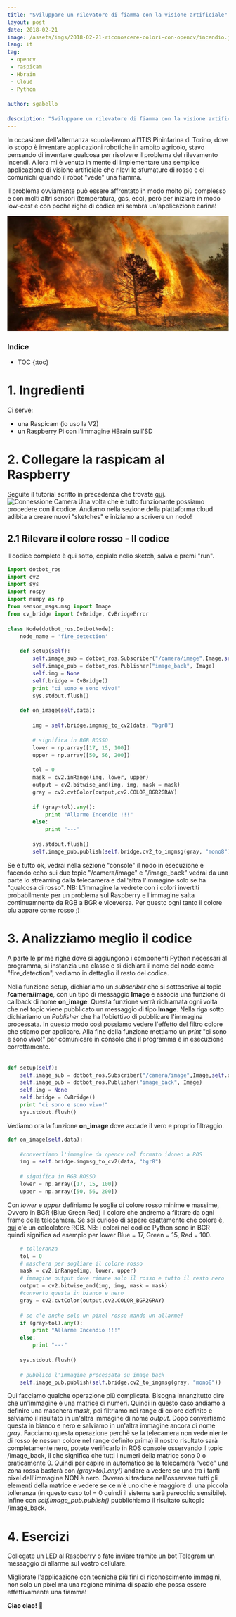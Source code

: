 ```yaml
---
title: "Sviluppare un rilevatore di fiamma con la visione artificiale"
layout: post
date: 2018-02-21
image: /assets/imgs/2018-02-21-riconoscere-colori-con-opencv/incendio.jpg
lang: it
tag:
 - opencv
 - raspicam
 - Hbrain
 - Cloud
 - Python

author: sgabello

description: "Sviluppare un rilevatore di fiamma con la visione artificiale"
---
```


In occasione dell'alternanza scuola-lavoro all'ITIS Pininfarina di Torino, dove lo scopo è inventare applicazioni robotiche in ambito agricolo, stavo pensando di inventare qualcosa per risolvere il problema del rilevamento incendi. Allora mi è venuto in mente di implementare una semplice applicazione di visione artificiale che rilevi le sfumature di rosso e ci comunichi quando il robot "vede" una fiamma.

Il problema ovviamente può essere affrontato in modo molto più complesso e con molti altri sensori (temperatura, gas, ecc), però per iniziare in modo low-cost e con poche righe di codice mi sembra un'applicazione carina!

![](/assets/imgs/2018-02-21-riconoscere-colori-con-opencv/incendio.jpg)




### Indice
* TOC
{:toc}

# 1. Ingredienti
 Ci serve:
- una Raspicam (io uso la V2)
- un Raspberry Pi con l'immagine HBrain sull'SD

# 2. Collegare la raspicam al Raspberry

Seguite il tutorial scritto in precedenza che trovate [qui](http://hotblackrobotics.github.io/it/blog/2017/04/10/utilizzare-la-raspicam-in-streaming-con-la-piattaforma-cloud/).
![Connessione Camera](https://i.ytimg.com/vi/PTjOp8YV38U/maxresdefault.jpg)
Una volta che è tutto funzionante possiamo procedere con il codice. Andiamo nella sezione della piattaforma cloud adibita a creare nuovi "sketches" e iniziamo a scrivere un nodo!

## 2.1 Rilevare il colore rosso - Il codice

Il codice completo è qui sotto, copialo nello sketch, salva e premi "run".

```python
import dotbot_ros
import cv2
import sys
import rospy
import numpy as np
from sensor_msgs.msg import Image
from cv_bridge import CvBridge, CvBridgeError

class Node(dotbot_ros.DotbotNode):
    node_name = 'fire_detection'

    def setup(self):
        self.image_sub = dotbot_ros.Subscriber("/camera/image",Image,self.on_image)
        self.image_pub = dotbot_ros.Publisher("image_back", Image)
        self.img = None
        self.bridge = CvBridge()
        print "ci sono e sono vivo!"
        sys.stdout.flush()

    def on_image(self,data):

        img = self.bridge.imgmsg_to_cv2(data, "bgr8")

        # significa in RGB ROSSO
        lower = np.array([17, 15, 100])
        upper = np.array([50, 56, 200])

        tol = 0
        mask = cv2.inRange(img, lower, upper)
        output = cv2.bitwise_and(img, img, mask = mask)
        gray = cv2.cvtColor(output,cv2.COLOR_BGR2GRAY)

        if (gray>tol).any():
            print "Allarme Incendio !!!"
        else:
            print "---"

        sys.stdout.flush()
        self.image_pub.publish(self.bridge.cv2_to_imgmsg(gray, "mono8"))

```

Se è tutto ok, vedrai nella sezione "console" il nodo in esecuzione e facendo echo sui due topic "/camera/image" e "<nome-del-tuo-robot>/image_back" vedrai da una parte lo streaming dalla telecamera e dall'altra l'immagine solo se ha "qualcosa di rosso". NB: L'immagine la vedrete con i colori invertiti probabilmente per un problema sul Raspberry e l'immagine salta continuamnente da RGB a BGR e viceversa. Per questo ogni tanto il colore blu appare come rosso ;)

# 3. Analizziamo meglio il codice

A parte le prime righe dove si aggiungono i componenti Python necessari al programma, si instanzia una classe e si dichiara il nome del nodo come "fire_detection", vediamo in dettaglio il resto del codice.

Nella funzione setup, dichiariamo un *subscriber* che si sottoscrive al topic **/camera/image**, con un tipo di messaggio **Image** e associa una funzione di callback di nome **on_image**. Questa funzione verrà richiamata ogni volta che nel topic viene pubblicato un messaggio di tipo **Image**. Nella riga sotto dichiariamo un *Publisher* che ha l'obiettivo di pubblicare l'immagina processata. In questo modo così possiamo vedere l'effetto del filtro colore che stiamo per applicare. Alla fine della funzione mettiamo un *print* "ci sono e sono vivo!" per comunicare in console che il programma è in esecuzione correttamente.

```python

def setup(self):
    self.image_sub = dotbot_ros.Subscriber("/camera/image",Image,self.on_image)
    self.image_pub = dotbot_ros.Publisher("image_back", Image)
    self.img = None
    self.bridge = CvBridge()
    print "ci sono e sono vivo!"
    sys.stdout.flush()

```

Vediamo ora la funzione **on_image** dove accade il vero e proprio filtraggio.

```python
def on_image(self,data):

    #convertiamo l'immagine da opencv nel formato idoneo a ROS
    img = self.bridge.imgmsg_to_cv2(data, "bgr8")

    # significa in RGB ROSSO
    lower = np.array([17, 15, 100])
    upper = np.array([50, 56, 200])
```

Con *lower* e *upper* definiamo le soglie di colore rosso minime e massime, Ovvero in BGR (Blue Green Red) il colore che andremo a filtrare da ogni frame della telecamera. Se sei curioso di sapere esattamente che colore è, [qui](https://www.w3schools.com/colors/colors_rgb.asp) c'è un calcolatore RGB. NB: i colori nel codice Python sono in BGR quindi significa ad esempio per lower Blue = 17, Green = 15, Red = 100.

```python
    # tolleranza
    tol = 0
    # maschera per sogliare il colore rosso
    mask = cv2.inRange(img, lower, upper)
    # immagine output dove rimane solo il rosso e tutto il resto nero
    output = cv2.bitwise_and(img, img, mask = mask)
    #converto questa in bianco e nero
    gray = cv2.cvtColor(output,cv2.COLOR_BGR2GRAY)

    # se c'è anche solo un pixel rosso mando un allarme!
    if (gray>tol).any():
        print "Allarme Incendio !!!"
    else:
        print "---"

    sys.stdout.flush()

    # pubblico l'immagine processata su image_back
    self.image_pub.publish(self.bridge.cv2_to_imgmsg(gray, "mono8"))
```
Qui facciamo qualche operazione più complicata. Bisogna innanzitutto dire che un'immagine è una matrice di numeri. Quindi in questo caso andiamo a definire una maschera *mask*, poi filtriamo nei range di colore definito e salviamo il risultato in un'altra immagine di nome *output*. Dopo convertiamo questa in bianco e nero e salviamo in un'altra immagine ancora di nome *gray*. Facciamo questa operazione perchè se la telecamera non vede niente di rosso (e nessun colore nel range definito prima) il nostro risultato sarà completamente nero, potete verificarlo in ROS console osservando il topic /image_back, il che significa che tutti i numeri della matrice sono 0 o praticamente 0.
Quindi per capire in automatico se la telecamera "vede" una zona rossa basterà con *(gray>tol).any()* andare a vedere se uno tra i tanti pixel dell'immagine NON è nero. Ovvero si traduce nell'osservare tutti gli elementi della matrice e vedere se ce n'è uno che è maggiore di una piccola tolleranza (in questo caso tol = 0 quindi il sistema sarà parecchio sensibile).
Infine con *self.image_pub.publish()* pubblichiamo il risultato sultopic /image_back.     



# 4. Esercizi

Collegate un LED al Raspberry o fate inviare tramite un bot Telegram un messaggio di allarme sul vostro cellulare.

Migliorate l'applicazione con tecniche più fini di riconoscimento immagini, non solo un pixel ma una regione minima di spazio che possa essere effettivamente una fiamma!

**Ciao ciao!** :robot:
